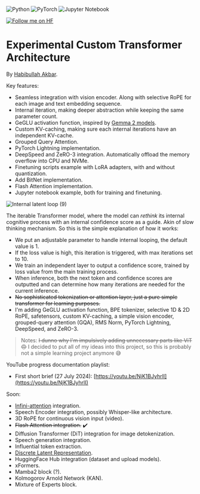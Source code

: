 ![Python](https://img.shields.io/badge/python-3670A0?style=for-the-badge&logo=python&logoColor=ffdd54) 
![PyTorch](https://img.shields.io/badge/PyTorch-%23EE4C2C.svg?style=for-the-badge&logo=PyTorch&logoColor=white)
![Jupyter Notebook](https://img.shields.io/badge/jupyter-%23FA0F00.svg?style=for-the-badge&logo=jupyter&logoColor=white)

[![Follow me on HF](https://huggingface.co/datasets/huggingface/badges/resolve/main/follow-me-on-HF-md.svg)](https://huggingface.co/ChavyvAkvar)

# Experimental Custom Transformer Architecture
By [Habibullah Akbar](https://chavyv.vercel.app).

Key features:
- Seamless integration with vision encoder. Along with selective RoPE for each image and text embedding sequence.
- Internal iteration, making deeper abstraction while keeping the same parameter count.
- GeGLU activation function, inspired by [Gemma 2 models](https://blog.google/technology/developers/google-gemma-2/).
- Custom KV-caching, making sure each internal iterations have an independent KV-cache.
- Grouped Query Attention.
- PyTorch Lightning implementation.
- DeepSpeed and ZeRO-3 integration. Automatically offload the memory overflow into CPU and NVMe.
- Finetuning scripts example with LoRA adapters, with and without quantization.
- Add BitNet implementation.
- Flash Attention implementation.
- Jupyter notebook example, both for training and finetuning.

![Internal latent loop (9)](https://github.com/user-attachments/assets/fe74e8b8-2f74-4b20-9f36-6f61c6946f2a)

The iterable Transformer model, where the model can *rethink* its internal cognitive process with an internal confidence score as a guide. Akin of slow thinking mechanism.
So this is the simple explanation of how it works:
- We put an adjustable parameter to handle internal looping, the default value is 1.
- If the loss value is high, this iteration is triggered, with max iterations set to 10.
- We train an independent layer to output a confidence score, trained by loss value from the main training process.
- When inference, both the next token and confidence scores are outputted and can determine how many iterations are needed for the current inference.
- ~~No sophisticated tokenization or attention layer, just a pure simple transformer for learning purposes.~~
- I'm adding GeGLU activation function, BPE tokenizer, selective 1D & 2D RoPE, safetensors, custom KV-caching, a simple vision encoder, grouped-query attention (GQA), RMS Norm, PyTorch Lightning, DeepSpeed, and ZeRO-3.

> Notes: ~~I dunno why I'm impulsively adding unnecessary parts like ViT 🙃~~ I decided to put all of my ideas into this project, so this is probably not a simple learning project anymore 😅

YouTube progress documentation playlist:
- First short brief (27 July 2024): [https://youtu.be/NjK1BJyhrlI](https://youtu.be/NjK1BJyhrlI)

Soon:
- [Infini-attention](https://arxiv.org/abs/2404.07143) integration.
- Speech Encoder integration, possibly Whisper-like architecture.
- 3D RoPE for continuous vision input (video).
- ~~Flash Attention integration.~~ ✔️
- Diffusion Transformer (DiT) integration for image detokenization.
- Speech generation integration.
- Influential token extraction.
- [Discrete Latent Representation](https://arxiv.org/abs/2312.01203).
- HuggingFace Hub integration (dataset and upload models).
- xFormers.
- Mamba2 block (?).
- Kolmogorov Arnold Network (KAN).
- Mixture of Experts block.
